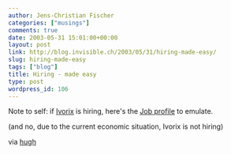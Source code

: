 ```yaml
---
author: Jens-Christian Fischer
categories: ["musings"]
comments: true
date: 2003-05-31 15:01:00+00:00
layout: post
link: http://blog.invisible.ch/2003/05/31/hiring-made-easy/
slug: hiring-made-easy
tags: ["blog"]
title: Hiring - made easy
type: post
wordpress_id: 106
---
```


Note to self: if [Ivorix](http://www.ivorix.com) is hiring, here's the [Job profile](http://radio.weblogs.com/0117167/2003/05/29.html#a318) to emulate.

(and no, due to the current economic situation, Ivorix is not hiring)

via [hugh](http://www.cabezal.com/blog)
